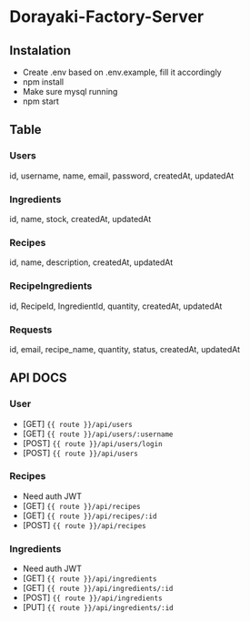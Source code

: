 # Dorayaki-Factory-Server

## Instalation
- Create .env based on .env.example, fill it accordingly
- npm install
- Make sure mysql running
- npm start


## Table
### Users
id, username, name, email, password, createdAt, updatedAt

### Ingredients
id, name, stock, createdAt, updatedAt

### Recipes
id, name, description, createdAt, updatedAt

### RecipeIngredients
id, RecipeId, IngredientId, quantity, createdAt, updatedAt

### Requests
id, email, recipe_name, quantity, status, createdAt, updatedAt

## API DOCS
### User
- [GET] `{{ route }}/api/users`
- [GET] `{{ route }}/api/users/:username`
- [POST] `{{ route }}/api/users/login`
- [POST] `{{ route }}/api/users`

### Recipes
- Need auth JWT
- [GET] `{{ route }}/api/recipes`
- [GET] `{{ route }}/api/recipes/:id`
- [POST] `{{ route }}/api/recipes`

### Ingredients
- Need auth JWT
- [GET] `{{ route }}/api/ingredients`
- [GET] `{{ route }}/api/ingredients/:id`
- [POST] `{{ route }}/api/ingredients`
- [PUT] `{{ route }}/api/ingredients/:id`

